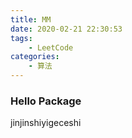 ```yaml
---
title: MM
date: 2020-02-21 22:30:53
tags:
    - LeetCode
categories:
    - 算法
---
```


### Hello Package

jinjinshiyigeceshi
